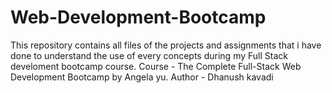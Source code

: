 # Web-Development-Bootcamp
This repository contains all files of the projects and assignments that i have done to understand the use of every concepts during my Full Stack develoment bootcamp course.
Course - The Complete Full-Stack Web Development Bootcamp by Angela yu.
Author - Dhanush kavadi

